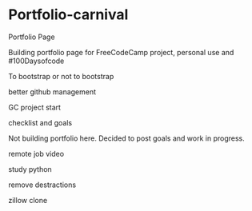 # Portfolio-carnival
Portfolio Page

Building portfolio page for FreeCodeCamp project, personal use and #100Daysofcode

To bootstrap or not to bootstrap

better github management

GC project start

checklist and goals

Not building portfolio here. Decided to post goals and work in progress.

remote job video

study python

remove destractions

zillow clone



